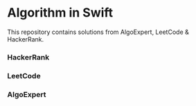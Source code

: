 # Algorithm in Swift
This repository contains solutions from AlgoExpert, LeetCode &amp; HackerRank.

### HackerRank
### LeetCode
### AlgoExpert
